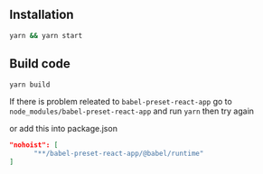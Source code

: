 ## Installation

```bash
yarn && yarn start
```

## Build code

```bash
yarn build
```

If there is problem releated to `babel-preset-react-app` go to `node_modules/babel-preset-react-app` and run `yarn` then try again

or add this into package.json

```json
"nohoist": [
      "**/babel-preset-react-app/@babel/runtime"
]
```

